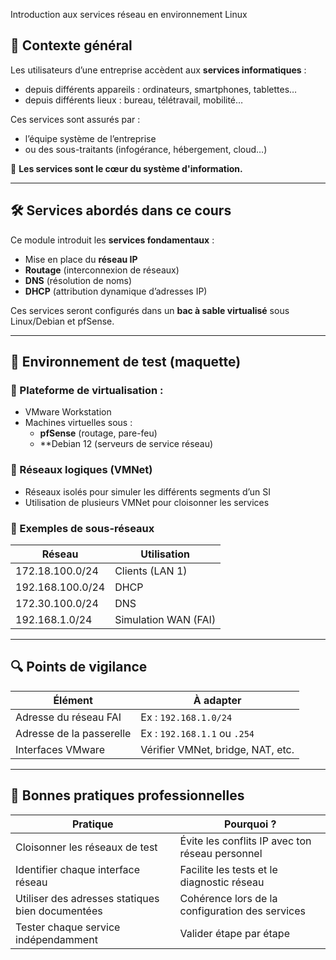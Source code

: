 Introduction aux services réseau en environnement Linux

## 🧭 Contexte général

Les utilisateurs d’une entreprise accèdent aux **services informatiques** :

- depuis différents appareils : ordinateurs, smartphones, tablettes…
- depuis différents lieux : bureau, télétravail, mobilité…

Ces services sont assurés par :

- l’équipe système de l’entreprise
- ou des sous-traitants (infogérance, hébergement, cloud…)

📌 **Les services sont le cœur du système d'information.**

---

## 🛠️ Services abordés dans ce cours

Ce module introduit les **services fondamentaux** :

- Mise en place du **réseau IP**
- **Routage** (interconnexion de réseaux)
- **DNS** (résolution de noms)
- **DHCP** (attribution dynamique d’adresses IP)

Ces services seront configurés dans un **bac à sable virtualisé** sous Linux/Debian et pfSense.

---

## 🧪 Environnement de test (maquette)

### 🔹 Plateforme de virtualisation :

- VMware Workstation
- Machines virtuelles sous :
    - **pfSense** (routage, pare-feu)
    - **Debian 12 (serveurs de service réseau)

### 🔹 Réseaux logiques (VMNet)

- Réseaux isolés pour simuler les différents segments d’un SI
- Utilisation de plusieurs VMNet pour cloisonner les services

### 🔹 Exemples de sous-réseaux

| Réseau           | Utilisation          |
| ---------------- | -------------------- |
| 172.18.100.0/24  | Clients (LAN 1)      |
| 192.168.100.0/24 | DHCP                 |
| 172.30.100.0/24  | DNS                  |
| 192.168.1.0/24   | Simulation WAN (FAI) |


---

## 🔍 Points de vigilance

|Élément|À adapter|
|---|---|
|Adresse du réseau FAI|Ex : `192.168.1.0/24`|
|Adresse de la passerelle|Ex : `192.168.1.1` ou `.254`|
|Interfaces VMware|Vérifier VMNet, bridge, NAT, etc.|

---

## 📌 Bonnes pratiques professionnelles

|Pratique|Pourquoi ?|
|---|---|
|Cloisonner les réseaux de test|Évite les conflits IP avec ton réseau personnel|
|Identifier chaque interface réseau|Facilite les tests et le diagnostic réseau|
|Utiliser des adresses statiques bien documentées|Cohérence lors de la configuration des services|
|Tester chaque service indépendamment|Valider étape par étape|
